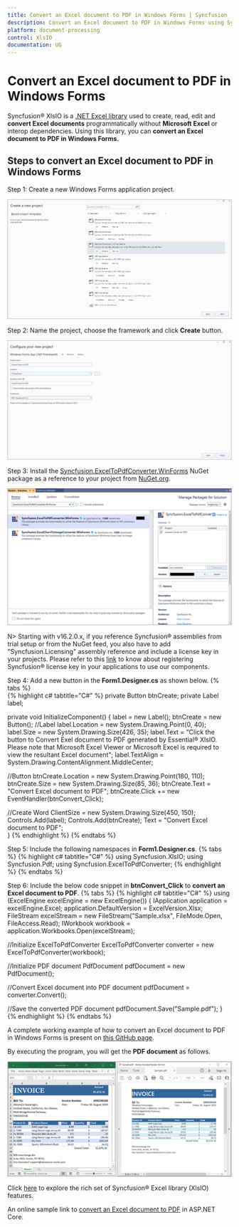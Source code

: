 ```yaml
---
title: Convert an Excel document to PDF in Windows Forms | Syncfusion
description: Convert an Excel document to PDF in Windows Forms using Sycfusion .NET Excel library (XlsIO) without Microsoft Excel or interop dependencies.
platform: document-processing
control: XlsIO
documentation: UG
---
```


# Convert an Excel document to PDF in Windows Forms 

Syncfusion&reg; XlsIO is a [.NET Excel library](https://www.syncfusion.com/document-processing/excel-framework/net/excel-library) used to create, read, edit and **convert Excel documents** programmatically without **Microsoft Excel** or interop dependencies. Using this library, you can **convert an Excel document to PDF in Windows Forms**.

## Steps to convert an Excel document to PDF in Windows Forms

Step 1: Create a new Windows Forms application project.

![Create a Windows Forms application in visual studio](Windows-Forms_images\Windows-Forms_images_img4.png)

Step 2: Name the project, choose the framework and click **Create** button.

![Name the project and choose the framework version](Windows-Forms_images\Windows-Forms_images_img5.png)

Step 3: Install the [Syncfusion.ExcelToPdfConverter.WinForms](https://www.nuget.org/packages/Syncfusion.ExcelToPdfConverter.WinForms) NuGet package as a reference to your project from [NuGet.org](https://www.nuget.org/).

![Install Syncfusion.ExcelToPdfConverter.WinForms NuGet Package](Windows-Forms_images\Windows-Forms_images_img6.png)

N> Starting with v16.2.0.x, if you reference Syncfusion&reg; assemblies from trial setup or from the NuGet feed, you also have to add "Syncfusion.Licensing" assembly reference and include a license key in your projects. Please refer to this [link](https://help.syncfusion.com/common/essential-studio/licensing/overview) to know about registering Syncfusion&reg; license key in your applications to use our components.

Step 4: Add a new button in the **Form1.Designer.cs** as shown below.
{% tabs %}  
{% highlight c# tabtitle="C#" %}
private Button btnCreate;
private Label label;

private void InitializeComponent()
{
  label = new Label();
  btnCreate = new Button();
  //Label
  label.Location = new System.Drawing.Point(0, 40);
  label.Size = new System.Drawing.Size(426, 35);
  label.Text = "Click the button to Convert Exel document to PDF generated by Essential&reg; XlsIO. Please note that Microsoft Excel Viewer or Microsoft Excel is required to view the resultant Excel document";
  label.TextAlign = System.Drawing.ContentAlignment.MiddleCenter;

  //Button
  btnCreate.Location = new System.Drawing.Point(180, 110);
  btnCreate.Size = new System.Drawing.Size(85, 36);
  btnCreate.Text = "Convert Excel document to PDF";
  btnCreate.Click += new EventHandler(btnConvert_Click);

  //Create Word
  ClientSize = new System.Drawing.Size(450, 150);
  Controls.Add(label);
  Controls.Add(btnCreate);
  Text = "Convert Excel document to PDF";          
}
{% endhighlight %}
{% endtabs %}

Step 5: Include the following namespaces in **Form1.Designer.cs**.
{% tabs %}
{% highlight c# tabtitle="C#" %}
using Syncfusion.XlsIO;
using Syncfusion.Pdf;
using Syncfusion.ExcelToPdfConverter;
{% endhighlight %}
{% endtabs %}

Step 6: Include the below code snippet in **btnConvert_Click** to **convert an Excel document to PDF**.
{% tabs %}
{% highlight c# tabtitle="C#" %}
using (ExcelEngine excelEngine = new ExcelEngine())
{
  IApplication application = excelEngine.Excel;
  application.DefaultVersion = ExcelVersion.Xlsx;
  FileStream excelStream = new FileStream("Sample.xlsx", FileMode.Open, FileAccess.Read);
  IWorkbook workbook = application.Workbooks.Open(excelStream);

  //Initialize ExcelToPdfConverter
  ExcelToPdfConverter converter = new ExcelToPdfConverter(workbook);

  //Initialize PDF document
  PdfDocument pdfDocument = new PdfDocument();

  //Convert Excel document into PDF document
  pdfDocument = converter.Convert();

  //Save the converted PDF document
  pdfDocument.Save("Sample.pdf");
}
{% endhighlight %}
{% endtabs %}

A complete working example of how to convert an Excel document to PDF in Windows Forms is present on [this GitHub page](https://github.com/SyncfusionExamples/XlsIO-Examples/tree/master/Getting%20Started/Windows%20Forms/Convert%20Excel%20to%20PDF).

By executing the program, you will get the **PDF document** as follows.

![Output File](Windows-Forms_images\Windows-Forms_images_img7.png)

Click [here](https://www.syncfusion.com/document-processing/excel-framework/net) to explore the rich set of Syncfusion&reg; Excel library (XlsIO) features.

An online sample link to [convert an Excel document to PDF](https://ej2.syncfusion.com/aspnetcore/Excel/ExcelToPDF#/material3) in ASP.NET Core.


